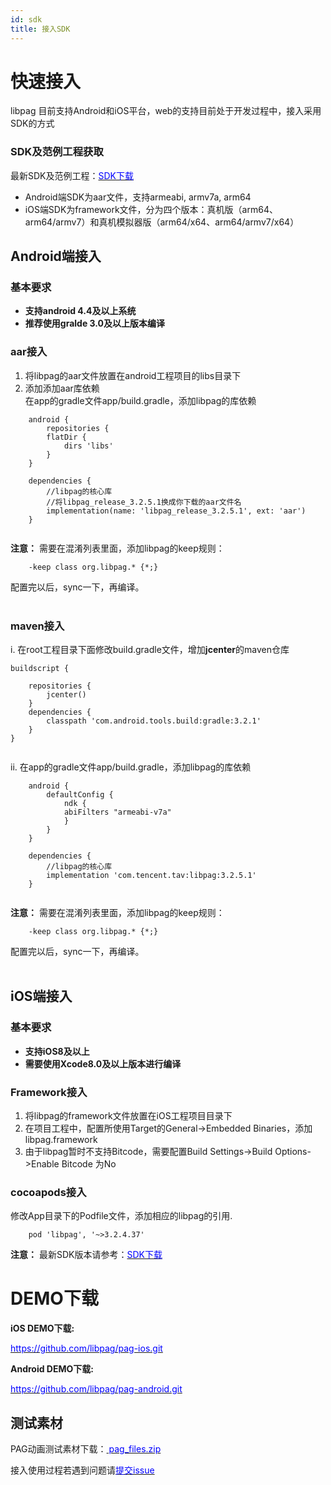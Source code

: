 ```yaml
---
id: sdk
title: 接入SDK
---
```


# 快速接入

libpag 目前支持Android和iOS平台，web的支持目前处于开发过程中，接入采用SDK的方式<br/>

### SDK及范例工程获取
最新SDK及范例工程：[<font color=blue>SDK下载</font>](/docs/sdk-download.html)<br/>

 - Android端SDK为aar文件，支持armeabi, armv7a, arm64
 - iOS端SDK为framework文件，分为四个版本：真机版（arm64、arm64/armv7）和真机模拟器版（arm64/x64、arm64/armv7/x64）


## Android端接入

### 基本要求
+ **支持android 4.4及以上系统**
+ **推荐使用gralde 3.0及以上版本编译**

### aar接入
   1. 将libpag的aar文件放置在android工程项目的libs目录下
   2. 添加添加aar库依赖<br/>
   在app的gradle文件app/build.gradle，添加libpag的库依赖
   
```
	android {
	    repositories {
        flatDir {
            dirs 'libs'
        }
    }
	
	dependencies {
	    //libpag的核心库
	    //将libpag_release_3.2.5.1换成你下载的aar文件名
    	implementation(name: 'libpag_release_3.2.5.1', ext: 'aar')
	}
	
``` 

**注意：** 需要在混淆列表里面，添加libpag的keep规则：
   
```
	-keep class org.libpag.* {*;}
```
配置完以后，sync一下，再编译。<br/><br/>

### maven接入
   i. 在root工程目录下面修改build.gradle文件，增加**jcenter**的maven仓库
   
```
buildscript {

    repositories {
		jcenter()
    }
    dependencies {
        classpath 'com.android.tools.build:gradle:3.2.1'
    }
}
	
``` 

   ii. 在app的gradle文件app/build.gradle，添加libpag的库依赖
   
```
	android {
    	defaultConfig {
        	ndk {
            abiFilters "armeabi-v7a"
        	}
    	}
    }
	
	dependencies {
	    //libpag的核心库
		implementation 'com.tencent.tav:libpag:3.2.5.1'
	}
	
``` 

**注意：** 需要在混淆列表里面，添加libpag的keep规则：
   
```
	-keep class org.libpag.* {*;}
```
配置完以后，sync一下，再编译。<br/><br/>

## iOS端接入

### 基本要求<br/>

- **支持iOS8及以上** 
- **需要使用Xcode8.0及以上版本进行编译**

### Framework接入<br>
   1. 将libpag的framework文件放置在iOS工程项目目录下
   2. 在项目工程中，配置所使用Target的General->Embedded Binaries，添加libpag.framework
   3. 由于libpag暂时不支持Bitcode，需要配置Build Settings->Build Options->Enable Bitcode 为No

### cocoapods接入<br>
修改App目录下的Podfile文件，添加相应的libpag的引用.

```
	pod 'libpag', '~>3.2.4.37' 
```
**注意：** 最新SDK版本请参考：[<font color=blue>SDK下载</font>](/docs/sdk-download.html)<br/>


# DEMO下载
**iOS DEMO下载:**

[<font color=blue>https://github.com/libpag/pag-ios.git</font>](https://github.com/libpag/pag-ios.git)

**Android DEMO下载:**

[<font color=blue>https://github.com/libpag/pag-android.git</font>](https://github.com/libpag/pag-android.git)

## 测试素材
PAG动画测试素材下载：[<font color=blue> pag_files.zip </font>](/file/pag_files.zip) 

接入使用过程若遇到问题请[<font color=blue>提交issue</font>](https://github.com/libpag/libpag/issues/new?assignees=&labels=&template=bug_report.md&title=)<br/>
